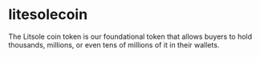 # litesolecoin
The Litsole coin token is our foundational token that allows buyers to hold thousands, millions, or even tens of millions of it in their wallets.
